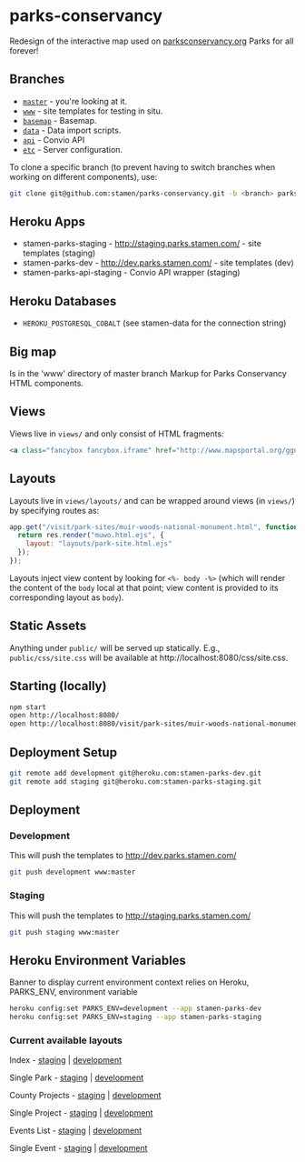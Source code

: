 parks-conservancy
=================

Redesign of the interactive map used on
[parksconservancy.org](http://www.parksconservancy.org/) Parks for all forever!

## Branches

* [`master`](https://github.com/stamen/parks-conservancy) - you're looking at it.
* [`www`](https://github.com/stamen/parks-conservancy/tree/www) - site
  templates for testing in situ.
* [`basemap`](https://github.com/stamen/parks-conservancy/tree/basemap) - Basemap.
* [`data`](https://github.com/stamen/parks-conservancy/tree/data) - Data import scripts.
* [`api`](https://github.com/stamen/parks-conservancy/tree/api) - Convio API
* [`etc`](https://github.com/stamen/parks-conservancy/tree/etc) - Server
  configuration.

To clone a specific branch (to prevent having to switch branches when working
on different components), use:

```bash
git clone git@github.com:stamen/parks-conservancy.git -b <branch> parks-conservancy-<branch>
```

## Heroku Apps

* stamen-parks-staging - http://staging.parks.stamen.com/ - site templates
  (staging)
* stamen-parks-dev - http://dev.parks.stamen.com/ - site templates (dev)
* stamen-parks-api-staging - Convio API wrapper (staging)

## Heroku Databases

* `HEROKU_POSTGRESQL_COBALT` (see stamen-data for the connection string)

## Big map
Is in the 'www' directory of master branch
Markup for Parks Conservancy HTML components.

## Views

Views live in `views/` and only consist of HTML fragments:

```html
<a class="fancybox fancybox.iframe" href="http://www.mapsportal.org/ggnpc/finder/?controls=1&customize=1&thumbmap=1&layers=places-park&cluster=1"><img src="http://www.parksconservancy.org/assets/images/ggnpc-map-sidebar.jpg" alt="Map" width="220" height="300" /></a>
```

## Layouts

Layouts live in `views/layouts/` and can be wrapped around views (in
`views/`) by specifying routes as:

```javascript
app.get("/visit/park-sites/muir-woods-national-monument.html", function(req, res) {
  return res.render("muwo.html.ejs", {
    layout: "layouts/park-site.html.ejs"
  });
});
```

Layouts inject view content by looking for `<%- body -%>` (which will render
the content of the `body` local at that point; view content is provided to its
corresponding layout as `body`).

## Static Assets

Anything under `public/` will be served up statically.  E.g.,
`public/css/site.css` will be available at http://localhost:8080/css/site.css.

## Starting (locally)

```bash
npm start
open http://localhost:8080/
open http://localhost:8080/visit/park-sites/muir-woods-national-monument.html
```

## Deployment Setup

```bash
git remote add development git@heroku.com:stamen-parks-dev.git
git remote add staging git@heroku.com:stamen-parks-staging.git
```

## Deployment

### Development

This will push the templates to http://dev.parks.stamen.com/

```bash
git push development www:master
```

### Staging

This will push the templates to http://staging.parks.stamen.com/

```bash
git push staging www:master
```

## Heroku Environment Variables

Banner to display current environment context relies on Heroku, PARKS_ENV, environment variable

```bash
heroku config:set PARKS_ENV=development --app stamen-parks-dev
heroku config:set PARKS_ENV=staging --app stamen-parks-staging
```


### Current available layouts

Index - [staging](http://staging.parks.stamen.com/) | [development](http://dev.parks.stamen.com/)

Single Park - [staging](http://staging.parks.stamen.com/visit/park-sites/muir-woods-national-monument.html) | [development](http://dev.parks.stamen.com/visit/park-sites/muir-woods-national-monument.html)

County Projects - [staging](http://staging.parks.stamen.com/park-improvements/current-projects/marin/) | [development](http://dev.parks.stamen.com/park-improvements/current-projects/marin/)

Single Project - [staging](http://staging.parks.stamen.com/park-improvements/current-projects/marin/redwood-creek.html) | [development](http://dev.parks.stamen.com/park-improvements/current-projects/marin/redwood-creek.html)

Events List - [staging](http://staging.parks.stamen.com/get-involved/volunteer/upcoming-events/) | [development](http://dev.parks.stamen.com/get-involved/volunteer/upcoming-events/)

Single Event - [staging](http://staging.parks.stamen.com/events/volunteer-events/special-events/california-coastal-cleanup.html) | [development](http://dev.parks.stamen.com/events/volunteer-events/special-events/california-coastal-cleanup.html)



